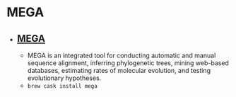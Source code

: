 # MEGA
- [MEGA](https://megasoftware.net/)
  - 
  - MEGA is an integrated tool for conducting automatic and manual sequence alignment,                                    inferring phylogenetic trees, mining web-based databases, estimating rates                                    of molecular evolution, and testing evolutionary hypotheses.
  - `brew cask install mega`
